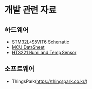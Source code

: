 # 개발 관련 자료

## 하드웨어
  - [STM32L4S5VIT6 Schematic](https://github.com/sonnonet/InhaTB/blob/main/DData/en.MB1297-L4S5VI-Schematic-E02.pdf)
  - [MCU DataSheet](https://github.com/sonnonet/InhaTB/blob/main/DData/en.DM00366449.pdf)
  - [HTS221 Humi and Temp Sensor](https://github.com/sonnonet/InhaTB/blob/main/DData/hts221.pdf)
  
## 소프트웨어
  - ThingsPark(https://thingspark.co.kr/)


